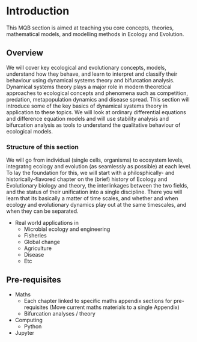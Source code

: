 # Introduction

This MQB section is aimed at teaching you core concepts, theories, mathematical models, and modelling methods in Ecology and Evolution. 

## Overview

We will cover key ecological and evolutionary concepts, models, understand how they behave, and learn to interpret and classify their behaviour using dynamical systems theory and bifurcation analysis. Dynamical systems theory plays a major role in modern theoretical approaches to ecological concepts and phenomena such as competition, predation, metapopulation dynamics and disease spread. This section will introduce some of the key basics of dynamical systems theory in application to these topics. We will look at ordinary differential equations and difference equation models and will use stability analysis and bifurcation analysis as tools to understand the qualitative behaviour of ecological models.

### Structure of this section

We will go from individual (single cells, organisms) to ecosystem levels, integratng ecology and evolution (as seamlessly as possible) at each level. To lay the foundation for this, we will start with a philosphically- and historically-flavored chapter on the (brief) history of Ecology and Evolutionary biology and theory, the interlinkages between the two fields, and the status of their unification into a single discipline. There you will learn that its basically a matter of time scales, and whether and when ecology and evolutionary dynamics play out at the same timescales, and when they can be separated.  

* Real world applications in
  * Microbial ecology and engineering
  * Fisheries
  * Global change
  * Agriculture
  * Disease
  * Etc

## Pre-requisites
  * Maths
    * Each chapter linked to specific maths appendix sections for pre-requisites (Move current maths materials to a single Appendix)
    * Bifurcation analyses / theory
  * Computing
    * Python
  * Jupyter
